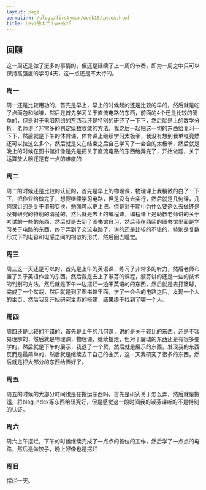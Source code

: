 ```yaml
---
layout: page
permalink: /blogs/firstyear/week16/index.html
title: Levi的大二上week16
---
```

## 回顾
这一周还是做了挺多的事情的，但还是延续了上一周的节奏，即为一周之中只可以保持高强度的学习4天，这一点还是不太行的。
### 周一
周一还是比较用功的，首先是早上，早上的时候起的还是比较的早的，然后就是吃了点面包和咖啡，然后是首先学习关于直流电路的东西，前面的4个还是比较的简单的，但是对于电阻网络的东西我还是特别的研究了一下下，然后就是上的数学分析，老师讲了非常多的判定级数收敛的方法，我之后一起把这一切的东西给复习一下下，然后就是下午的体育课，体育课上继续学习太极拳，我没有想到我单杠竟然还可以拉这么多个，然后就是又在结束之后自己学习了一会会的太极拳，然后就是晚上的时候在图书馆好像是先是把关于直流电路的东西给弄完了，开始做题，关于运算放大器还是有一点的难度的
<br>

### 周二
周二的时候还是比较的认证的，首先是早上的物理课，物理课上我稍微的白了一下下，把作业给做完了，想要继续学习电路，但是没有去实行，然后就是几何课，几何课讲的是关于摄影变换，勉强可以更上把，但是对于期中为什么要这么去做还是没有研究的特别的清楚的，然后就是去上的编程课，编程课上是助教老师讲的关于考试的一些的东西，然后就是去到了图书馆自习，然后我在西区的图书馆里面是学习关于电路的东西，终于弄到了交流电路了，讲的还是比较的不错的，特别是复数形式下的电容和电感之间的相似的形式，然后回去睡觉。
<br>

### 周三
周三这一天还是可以的，首先是上午的英语课，练习了非常多的听力，然后老师布置了关于英语作业的东西，然后我是去上了淑芬的课程，淑芬讲的还是一些的技术的判别的方法，然后就是下午一边摆烂一边干英语的的东西，然后就是去打篮球，完成了一个盆栽，然后就是到了图书馆里面，学了一会会的电路之后，发现一个人的主页，然后我又开始研究主页的搭建，结果终于找到了哪一个人。
<br>

### 周四
周四还是比较的不错的，首先是上午的几何课，讲的是关于较比的东西，还是不容易理解的，然后就是物理课，物理课，继续摆烂，但对于震动的东西还是有很多要学的，然后就是下午的展示，我退了一个货，然后就是展示的东西，发现我的东西反而是最简单的，然后就是继续去干自己的主页，这一天我研究了很多的东西，然后就是把大部分的东西给弄好了。
<br>

### 周五
周五的时候的大部分时间也是在搬运东西吗，首先是研究关于怎么弄，然后就是搬运，将blog,index等东西给研究好，但是感觉这一段时间我的淑芬课听的不是特别的认证。
<br>

### 周六
周六上午摆烂，下午的时候继续完成了一点点的首位的工作，然后学了一点点的电路，然后是做饺子，晚上好像也是摆烂
<br>

### 周日
摆烂一天。
<br>

